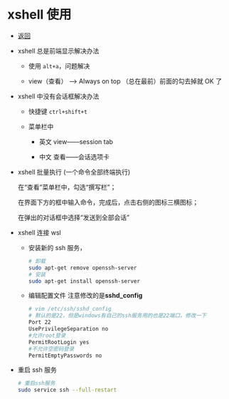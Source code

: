 # xshell 使用

- [返回](./README.md)

- xshell 总是前端显示解决办法

  - 使用 `alt+a`，问题解决

  - view（查看） —> Always on top （总在最前）前面的勾去掉就 OK 了

- xshell 中没有会话框解决办法

  - 快捷键 `ctrl+shift+t`

  - 菜单栏中

    - 英文 view——session tab

    - 中文 查看——会话选项卡

- xshell 批量执行 (一个命令全部终端执行)

  在“查看”菜单栏中，勾选“撰写栏”；

  在界面下方的框中输入命令，完成后，点击右侧的图标三横图标；

  在弹出的对话框中选择“发送到全部会话”

- xshell 连接 wsl

  - 安装新的 ssh 服务，

    ```sh
    # 卸载
    sudo apt-get remove openssh-server
    # 安装
    sudo apt-get install openssh-server
    ```

  - 编辑配置文件 注意修改的是**sshd_config**

    ```sh
    # vim /etc/ssh/sshd_config
    # 默认的是22，但是windows有自己的ssh服务用的也是22端口，修改一下
    Port 22
    UsePrivilegeSeparation no
    #允许root登录
    PermitRootLogin yes
    #不允许空密码登录
    PermitEmptyPasswords no
    ```

- 重启 ssh 服务

  ```sh
  # 重启ssh服务
  sudo service ssh --full-restart
  ```
